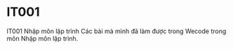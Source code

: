 # IT001
IT001 Nhập môn lập trình
Các bài mà mình đã làm được trong Wecode trong môn Nhập môn lập trình.

